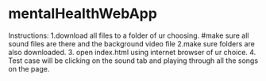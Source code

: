 # mentalHealthWebApp

Instructions: 
1.download all files to a folder of ur choosing. #make sure all sound files are there and the background video file 
2.make sure folders are also downloaded. 
3. open index.html using internet browser of ur choice. 
4. Test case will be clicking on the sound tab and playing through all the songs on the page.
